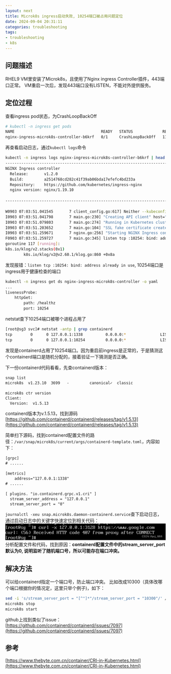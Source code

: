```yaml
---
layout: next
title: Microk8s ingress启动失败, 10254端口被占用问题定位
date: 2024-09-04 20:31:11
categories: troubleshooting
tags:
- troubleshooting
- k8s
---
```


## 问题描述
RHEL9 VM里安装了Microk8s，且使用了Nginx ingress Controller插件，443端口正常。 VM重启一次后，发现443端口没有LISTEN，不能对外提供服务。 

## 定位过程
查看ingress pod状态，为CrashLoopBackOff
```bash
# kubectl -n ingress get pods
NAME                                      READY   STATUS             RESTARTS         AGE
nginx-ingress-microk8s-controller-b6krf   0/1     CrashLoopBackOff   1102 (55s ago)   8d
```
<!-- more -->

再查看启动日志，通过`kubectl logs`命令
```bash
kubectl -n ingress logs nginx-ingress-microk8s-controller-b6krf | head -n 20
-------------------------------------------------------------------------------
NGINX Ingress controller
  Release:       v1.2.0
  Build:         a2514768cd282c41f39ab06bda17efefc4bd233a
  Repository:    https://github.com/kubernetes/ingress-nginx
  nginx version: nginx/1.19.10

-------------------------------------------------------------------------------

W0903 07:03:51.041545       7 client_config.go:617] Neither --kubeconfig nor --master was specified.  Using the inClusterConfig.  This might not work.
I0903 07:03:51.041798       7 main.go:230] "Creating API client" host="https://10.152.183.1:443"
I0903 07:03:51.079803       7 main.go:274] "Running in Kubernetes cluster" major="1" minor="23+" git="v1.23.10-2+b9088462d1df8c" state="clean" commit="b9088462d1df8ccd2a1856d329af381fa2bce5a3" platform="linux/amd64"
I0903 07:03:51.203652       7 main.go:104] "SSL fake certificate created" file="/etc/ingress-controller/ssl/default-fake-certificate.pem"
I0903 07:03:51.259671       7 nginx.go:256] "Starting NGINX Ingress controller"
F0903 07:03:51.259727       7 main.go:345] listen tcp :10254: bind: address already in use
goroutine 117 [running]:
k8s.io/klog/v2.stacks(0x1)
        k8s.io/klog/v2@v2.60.1/klog.go:860 +0x8a
```

发现报错：`listen tcp :10254: bind: address already in use`, 10254端口是ingress用于健康检查的端口
```bash
kubectl -n ingress get ds nginx-ingress-microk8s-controller -o yaml
...
livenessProbe:
	httpGet:
		path: /healthz
		port: 10254
```

netstat查下10254端口被哪个进程占用了
```bash
[root@sg3 svc]# netstat -antp | grep containerd
tcp        0      0 127.0.0.1:1338          0.0.0.0:*               LISTEN      3631/containerd
tcp        0      0 127.0.0.1:10254         0.0.0.0:*               LISTEN      3631/containerd
```
发现是containerd占用了10254端口。因为重启前ingress是正常的，于是猜测这个containerd端口是随机分配的，接着验证一下猜测是否正确。

下一份containerd代码看看，先查containerd版本：
```
snap list
microk8s  v1.23.10  3699   -         canonical✓  classic

microk8s ctr version
Client:
  Version:  v1.5.13
```
containerd版本为v.1.5.13，找到源码 [https://github.com/containerd/containerd/releases/tag/v1.5.13](https://github.com/containerd/containerd/releases/tag/v1.5.13)

简单扫下源码，找到containerd配置文件的路径：`/var/snap/microk8s/current/args/containerd-template.toml`，内容如下：
```
[grpc]
# ......

[metrics]
	address="127.0.0.1:1338"
# ......

[ plugins. "io.containerd.grpc.v1.cri" ]
  stream_server_address = "127.0.0.1"
  stream_server_port = "0"
```

`journalctl -xeu snap.microk8s.daemon-containerd.service`查下启动日志，通过启动日志中的关键字快速定位到相关代码：
![](image1.png)
分析配置文件和代码，找到原因：**containerd配置文件中的stream_server_port默认为0, 说明监听了随机端口号，所以可能存在端口冲突。**

## 解决方法
可以给containerd指定一个端口号，防止端口冲突。 比如改成10300（具体改哪个端口根据你的情况定，这里只举个例子)，如下：
```bash
sed -i 's/stream_server_port = "[^"]*"/stream_server_port = "10300"/' /var/snap/microk8s/current/args/containerd-template.toml
microk8s stop
microk8s start
```
github上找到类似了issue：[https://github.com/containerd/containerd/issues/7097](https://github.com/containerd/containerd/issues/7097)
## 参考
[https://www.thebyte.com.cn/container/CRI-in-Kubernetes.html](https://www.thebyte.com.cn/container/CRI-in-Kubernetes.html)
